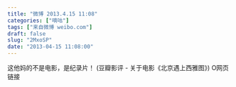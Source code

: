 ```yaml
---
title: "微博 2013.4.15 11:08"
categories: ["嘀咕"]
tags: ["来自微博 weibo.com"]
draft: false
slug: "2MxoSP"
date: "2013-04-15 11:08:00"
---
```


<p>这他妈的不是电影，是纪录片！  (豆瓣影评 - 关于电影《北京遇上西雅图》) O网页链接 ​​​​</p>
